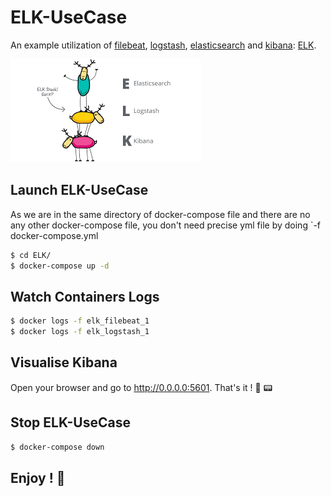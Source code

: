 # ELK-UseCase

An example utilization of [filebeat](https://www.elastic.co/beats/filebeat), [logstash](https://www.elastic.co/logstash), [elasticsearch](https://www.elastic.co/) and [kibana](https://www.elastic.co/kibana): [ELK](https://www.elastic.co/what-is/elk-stack).


![alt text](images/elk.png "ELK")

## Launch ELK-UseCase
As we are in the same directory of docker-compose file 
and there are no any other docker-compose file, you don't need
precise yml file by doing `-f docker-compose.yml
```bash
$ cd ELK/
$ docker-compose up -d
```

## Watch Containers Logs
```bash
$ docker logs -f elk_filebeat_1
$ docker logs -f elk_logstash_1
```

## Visualise Kibana
Open your browser and go to http://0.0.0.0:5601. That's it ! :cinema: :pager:

## Stop ELK-UseCase
```bash
$ docker-compose down
```


## Enjoy ! :turtle:
